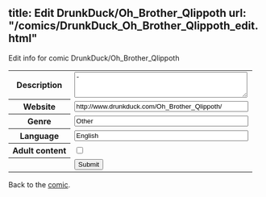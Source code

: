 title: Edit DrunkDuck/Oh_Brother_Qlippoth
url: "/comics/DrunkDuck_Oh_Brother_Qlippoth_edit.html"
---
Edit info for comic DrunkDuck/Oh_Brother_Qlippoth

<form name="comic" action="http://gaepostmail.appspot.com/comic/" method="post">
<table class="comicinfo">
<tr>
<th>Description</th><td><textarea name="description" cols="40" rows="3">-</textarea></td>
</tr>
<tr>
<th>Website</th><td><input type="text" name="url" value="http://www.drunkduck.com/Oh_Brother_Qlippoth/" size="40"/></td>
</tr>
<tr>
<th>Genre</th><td><input type="text" name="genre" value="Other" size="40"/></td>
</tr>
<tr>
<th>Language</th><td><input type="text" name="language" value="English" size="40"/></td>
</tr>
<tr>
<th>Adult content</th><td><input type="checkbox" name="adult" value="adult" /></td>
</tr>
<tr>
<th></th><td>
<input type="hidden" name="comic" value="DrunkDuck_Oh_Brother_Qlippoth" />
<input type="submit" name="submit" value="Submit" />
</td>
</tr>
</table>
</form>

Back to the [comic](DrunkDuck_Oh_Brother_Qlippoth.html).
